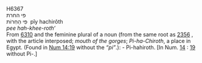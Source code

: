 <body>
  <p>H6367<br>  פּי החרת  <br> פִּי הַחִרוֹת  ‎  pı̂y hachirôth  <br><i>pee</i> <i>hah-khee-roth‘ </i><br>From <a href="h6310.htm">6310</a> and the feminine plural of a noun (from the same root as <a href="h2356.htm">2356</a> , with the article interposed; <i>mouth</i> <i>of</i> <i>the</i> <i>gorges</i>; <i>Pi-ha-Chiroth</i>, a place in Egypt. (Found in <a href="num014.htm#019">Num 14:19</a> without the <i>“pi”</i>.): - Pi-hahiroth. [In Num. <a href="h0014.htm">14</a> : <a href="h0019.htm">19</a> without Pi-.]<br></p>
 </body>